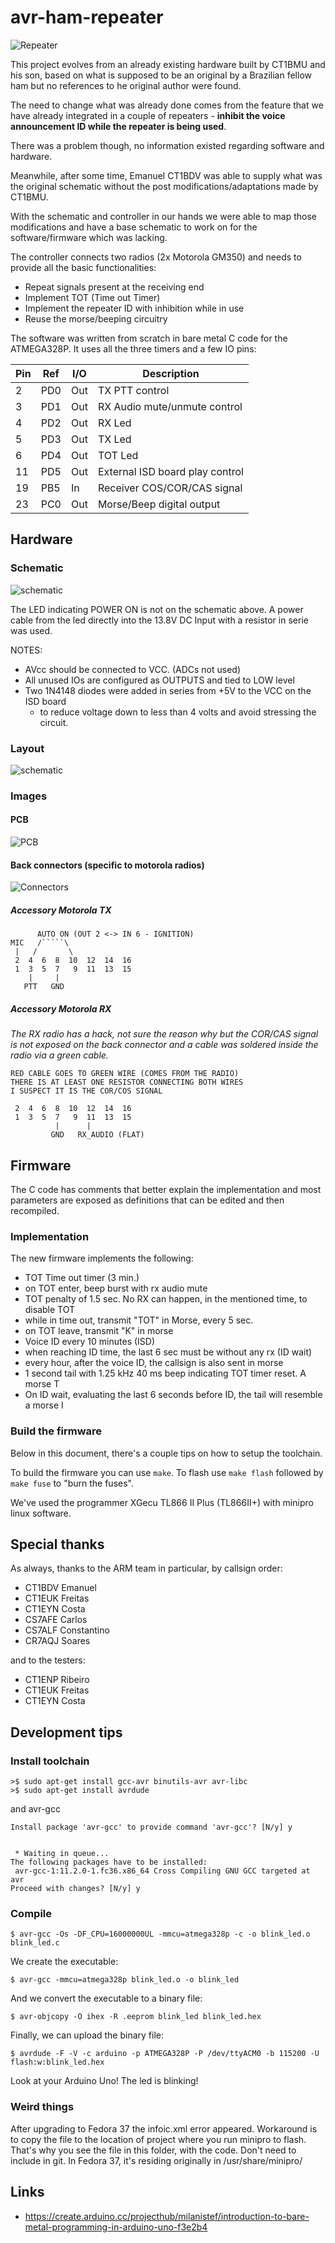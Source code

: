 # avr-ham-repeater

![Repeater](images/avr_ham_repeater.jpg "CQ0UGMR Repeater")

This project evolves from an already existing hardware built by CT1BMU and his
son, based on what is supposed to be an original by a Brazilian fellow ham but
no references to he original author were found. 

The need to change what was already done comes from the feature that we have
already integrated in a couple of repeaters - **inhibit the voice announcement ID
while the repeater is being used**.

There was a problem though, no information existed regarding software and hardware.

Meanwhile, after some time, Emanuel CT1BDV was able to supply what was the original
schematic without the post modifications/adaptations made by CT1BMU.

With the schematic and controller in our hands we were able to map those modifications
and have a base schematic to work on for the software/firmware  which was lacking.

The controller connects two radios (2x Motorola GM350) and needs to provide all
the basic functionalities:

- Repeat signals present at the receiving end
- Implement TOT (Time out Timer)
- Implement the repeater ID with inhibition while in use
- Reuse the morse/beeping circuitry

The software was written from scratch in bare metal C code for the ATMEGA328P.
It uses all the three timers and a few IO pins:

|Pin|Ref|I/O|Description
|---|---|---|-----------
|2  |PD0|Out|TX PTT control
|3  |PD1|Out|RX Audio mute/unmute control
|4  |PD2|Out|RX Led
|5  |PD3|Out|TX Led
|6  |PD4|Out|TOT Led
|11 |PD5|Out|External ISD board play control
|19 |PB5|In |Receiver COS/COR/CAS signal
|23 |PC0|Out|Morse/Beep digital output

## Hardware

### Schematic

![schematic](./schematic/avr_rpt_schematic.png)

The LED indicating POWER ON is not on the schematic above. A power cable from the led 
directly into the 13.8V DC Input with a resistor in serie was used.

NOTES:

- AVcc should be connected to VCC. (ADCs not used)
- All unused IOs are configured as OUTPUTS and tied to LOW level
- Two 1N4148 diodes were added in series from +5V to the VCC on the ISD board
   - to reduce voltage down to less than 4 volts and avoid stressing the circuit. 

### Layout

![schematic](./schematic/avr_rpt_layout.png)

### Images

#### PCB

![PCB](images/avr_ham_repeater_pcb.jpg "PCBs")

#### Back connectors (specific to motorola radios)

![Connectors](images/avr_ham_repeater_back_connectors.jpg "Back connectors")

##### Accessory Motorola TX

```
      AUTO ON (OUT 2 <-> IN 6 - IGNITION)
MIC   /`````\
 |   /       \
 2  4  6  8  10  12  14  16
 1  3  5  7   9  11  13  15
    |     |
   PTT   GND
```

##### Accessory Motorola RX

*The RX radio has a hack, not sure the reason why but the COR/CAS signal
is not exposed on the back connector and a cable was soldered inside the radio
via a green cable.*

```
RED CABLE GOES TO GREEN WIRE (COMES FROM THE RADIO)
THERE IS AT LEAST ONE RESISTOR CONNECTING BOTH WIRES
I SUSPECT IT IS THE COR/COS SIGNAL

 2  4  6  8  10  12  14  16
 1  3  5  7   9  11  13  15
          |      |
         GND   RX_AUDIO (FLAT)
```

## Firmware

The C code has comments that better explain the implementation and most parameters
are exposed as definitions that can be edited and then recompiled.

### Implementation

The new firmware implements the following:

- TOT Time out timer (3 min.)
- on TOT enter, beep burst with rx audio mute
- TOT penalty of 1.5 sec. No RX can happen, in the mentioned time, to disable TOT
- while in time out, transmit "TOT" in Morse, every 5 sec.
- on TOT leave, transmit "K" in morse
- Voice ID every 10 minutes (ISD)
- when reaching ID time, the last 6 sec must be without any rx (ID wait)
- every hour, after the voice ID, the callsign is also sent in morse
- 1 second tail with 1.25 kHz 40 ms beep indicating TOT timer reset. A morse T
- On ID wait, evaluating the last 6 seconds before ID, the tail will resemble a morse I

### Build the firmware

Below in this document, there's a couple tips on how to setup the toolchain.

To build the firmware you can use `make`. To flash use `make flash` followed by 
`make fuse` to "burn the fuses".

We've used the programmer XGecu TL866 II Plus (TL866II+) with minipro linux software.

## Special thanks

As always, thanks to the ARM team in particular, by callsign order:

- CT1BDV Emanuel
- CT1EUK Freitas
- CT1EYN Costa
- CS7AFE Carlos
- CS7ALF Constantino
- CR7AQJ Soares

and to the testers:

- CT1ENP Ribeiro
- CT1EUK Freitas
- CT1EYN Costa


## Development tips

### Install toolchain

```
>$ sudo apt-get install gcc-avr binutils-avr avr-libc
>$ sudo apt-get install avrdude
```

and avr-gcc

```
Install package 'avr-gcc' to provide command 'avr-gcc'? [N/y] y


 * Waiting in queue... 
The following packages have to be installed:
 avr-gcc-1:11.2.0-1.fc36.x86_64	Cross Compiling GNU GCC targeted at avr
Proceed with changes? [N/y] y
```

### Compile

```
$ avr-gcc -Os -DF_CPU=16000000UL -mmcu=atmega328p -c -o blink_led.o blink_led.c
```

We create the executable:

```
$ avr-gcc -mmcu=atmega328p blink_led.o -o blink_led
```
And we convert the executable to a binary file:

```
$ avr-objcopy -O ihex -R .eeprom blink_led blink_led.hex
```
Finally, we can upload the binary file:

```
$ avrdude -F -V -c arduino -p ATMEGA328P -P /dev/ttyACM0 -b 115200 -U flash:w:blink_led.hex
```
Look at your Arduino Uno! The led is blinking!


### Weird things

After upgrading to Fedora 37 the infoic.xml error appeared.
Workaround is to copy the file to the location of project where you run minipro to flash.
That's why you see the file in this folder, with the code. Don't need to include in git.
In Fedora 37, it's residing originally in /usr/share/minipro/

## Links

- https://create.arduino.cc/projecthub/milanistef/introduction-to-bare-metal-programming-in-arduino-uno-f3e2b4
